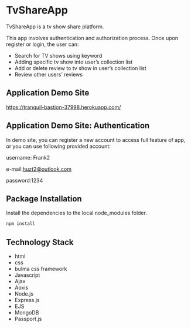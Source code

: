 # TvShareApp
TvShareApp is a tv show share platform.

This app involves authentication and authorization process. 
Once upon register or login, the user can:

* Search for TV shows using keyword
* Adding specific tv show into user’s collection list
* Add or delete review to tv show in user’s collection list
* Review other users’ reviews 


## Application Demo Site

https://tranquil-bastion-37998.herokuapp.com/


## Application Demo Site: Authentication

In demo site, you can register a new account to access full feature of app, or you can use following provided account:

username: Frank2

e-mail:huzt2@outlook.com

password:1234

## Package Installation

Install the dependencies to the local node_modules folder.

```bash
npm install
```

## Technology Stack

* html
* css
* bulma css framework
* Javascript
* Ajax
* Aoxis
* Node.js
* Express.js
* EJS
* MongoDB
* Passport.js
